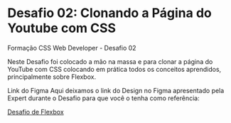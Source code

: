 # Desafio 02: Clonando a Página do Youtube com CSS
Formação CSS Web Developer - Desafio 02

Neste Desafio foi colocado a mão na massa e para clonar a página do YouTube com CSS colocando em prática todos os conceitos aprendidos, principalmente sobre Flexbox.

Link do Figma
Aqui deixamos o link do Design no Figma apresentado pela Expert durante o Desafio para que você o tenha como referência:

[Desafio de Flexbox](https://www.figma.com/design/lrRWUZPKnqMDZrSDJmZxUS/Desafio-de-Flexbox---DIO?node-id=1-2&node-type=frame&t=XlQthv18OjLFqxBO-0)
